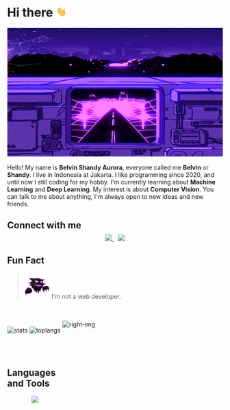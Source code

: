# Hi there <img src="images/wave.gif" width="25px">

<p align="center">
    <img src="images/retro-road.gif" alt="test-welcome" width="1000px" height="300px"/>
</p>

Hello! My name is **Belvin Shandy Aurora**, everyone called me **Belvin** or **Shandy**. I live in Indonesia at Jakarta. I like programming since 2020, and until now I still coding for my hobby. I'm currently learning about **Machine Learning** and **Deep Learning**. My interest is about **Computer Vision**. You can talk to me about anything, I'm always open to new ideas and new friends.

## Connect with me

<p align="center" style="margin: -10px 0 30px">
  <a href="https://www.instagram.com/vin.bel" style="margin-right:10px">
    <img src="https://skillicons.dev/icons?i=instagram" />
  </a>
  <a href="https://www.linkedin.com/in/belshandy/">
    <img src="https://skillicons.dev/icons?i=linkedin" />
  </a>
</p>

## Fun Fact

> <img src="images/haunter.gif" alt="pokemon" width="60" height="60"> I'm not a web developer.

<br/>
<br/>

<img align="right" src="images/wong.gif" alt="right-img" width="375px" height="250px"/>

![stats](https://github-readme-stats.vercel.app/api?username=dizzyme09&theme=bear&show_icons=true&count_private=true)
![toplangs](https://github-readme-stats.vercel.app/api/top-langs/?username=dizzyme09&theme=bear&layout=compact&hide=html,jupyter%notebook,css,Javascript,Shell)

<br />
<br />

## Languages and Tools

<p align="center">
  <img src="https://skillicons.dev/icons?i=python,c,cpp,java,javascript,php,astro,django,nodejs,react,express,mysql,mongodb,firebase,netlify,vscode,github,figma,tensorflow">
</p>
